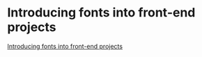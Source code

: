 # Introducing fonts into front-end projects
[Introducing fonts into front-end projects](https://aiwithcloud.com/2022/09/19/introducing_fonts_into_front_end_projects/)